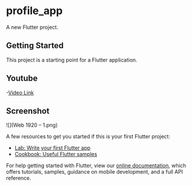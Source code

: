 # profile_app

A new Flutter project.

## Getting Started

This project is a starting point for a Flutter application.
## Youtube 
-[Video Link](https://youtu.be/zRP2mmQISng)

## Screenshot
![](Web 1920 – 1.png)

A few resources to get you started if this is your first Flutter project:

- [Lab: Write your first Flutter app](https://flutter.dev/docs/get-started/codelab)
- [Cookbook: Useful Flutter samples](https://flutter.dev/docs/cookbook)

For help getting started with Flutter, view our
[online documentation](https://flutter.dev/docs), which offers tutorials,
samples, guidance on mobile development, and a full API reference.
